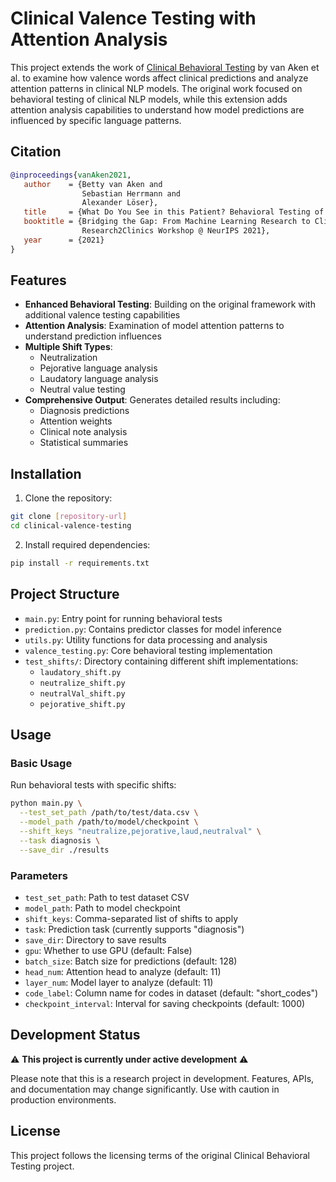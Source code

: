 # Clinical Valence Testing with Attention Analysis

This project extends the work of [Clinical Behavioral Testing](https://github.com/bvanaken/clinical-behavioral-testing) by van Aken et al. to examine how valence words affect clinical predictions and analyze attention patterns in clinical NLP models. The original work focused on behavioral testing of clinical NLP models, while this extension adds attention analysis capabilities to understand how model predictions are influenced by specific language patterns.

## Citation
```bibtex
@inproceedings{vanAken2021,
   author    = {Betty van Aken and
                Sebastian Herrmann and
                Alexander Löser},
   title     = {What Do You See in this Patient? Behavioral Testing of Clinical NLP Models},
   booktitle = {Bridging the Gap: From Machine Learning Research to Clinical Practice,
                Research2Clinics Workshop @ NeurIPS 2021},
   year      = {2021}
}
```

## Features

- **Enhanced Behavioral Testing**: Building on the original framework with additional valence testing capabilities
- **Attention Analysis**: Examination of model attention patterns to understand prediction influences
- **Multiple Shift Types**: 
  - Neutralization
  - Pejorative language analysis
  - Laudatory language analysis
  - Neutral value testing
- **Comprehensive Output**: Generates detailed results including:
  - Diagnosis predictions
  - Attention weights
  - Clinical note analysis
  - Statistical summaries

## Installation

1. Clone the repository:
```bash
git clone [repository-url]
cd clinical-valence-testing
```

2. Install required dependencies:
```bash
pip install -r requirements.txt
```

## Project Structure

- `main.py`: Entry point for running behavioral tests
- `prediction.py`: Contains predictor classes for model inference
- `utils.py`: Utility functions for data processing and analysis
- `valence_testing.py`: Core behavioral testing implementation
- `test_shifts/`: Directory containing different shift implementations:
  - `laudatory_shift.py`
  - `neutralize_shift.py`
  - `neutralVal_shift.py`
  - `pejorative_shift.py`

## Usage

### Basic Usage

Run behavioral tests with specific shifts:

```bash
python main.py \
  --test_set_path /path/to/test/data.csv \
  --model_path /path/to/model/checkpoint \
  --shift_keys "neutralize,pejorative,laud,neutralval" \
  --task diagnosis \
  --save_dir ./results
```

### Parameters

- `test_set_path`: Path to test dataset CSV
- `model_path`: Path to model checkpoint
- `shift_keys`: Comma-separated list of shifts to apply
- `task`: Prediction task (currently supports "diagnosis")
- `save_dir`: Directory to save results
- `gpu`: Whether to use GPU (default: False)
- `batch_size`: Batch size for predictions (default: 128)
- `head_num`: Attention head to analyze (default: 11)
- `layer_num`: Model layer to analyze (default: 11)
- `code_label`: Column name for codes in dataset (default: "short_codes")
- `checkpoint_interval`: Interval for saving checkpoints (default: 1000)

## Development Status

⚠️ **This project is currently under active development** ⚠️

Please note that this is a research project in development. Features, APIs, and documentation may change significantly. Use with caution in production environments.

## License

This project follows the licensing terms of the original Clinical Behavioral Testing project.